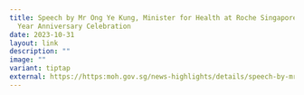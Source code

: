```yaml
---
title: Speech by Mr Ong Ye Kung, Minister for Health at Roche Singapore 50th
  Year Anniversary Celebration
date: 2023-10-31
layout: link
description: ""
image: ""
variant: tiptap
external: https://https:moh.gov.sg/news-highlights/details/speech-by-mr-ong-ye-kung-minister-for-health-at-roche-singapore-50th-year-anniversary-celebration-at-parkroyal-on-beach-road-on-31-october-2023-7.20pm
---
```

